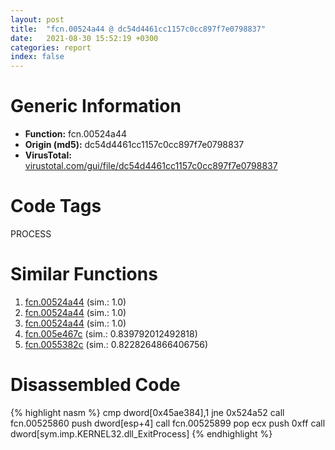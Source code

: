 ```yaml
---
layout: post
title:  "fcn.00524a44 @ dc54d4461cc1157c0cc897f7e0798837"
date:   2021-08-30 15:52:19 +0300
categories: report
index: false
---
```


# Generic Information
- **Function:** fcn.00524a44
- **Origin (md5):** dc54d4461cc1157c0cc897f7e0798837
- **VirusTotal:** [virustotal.com/gui/file/dc54d4461cc1157c0cc897f7e0798837][virustotal_ref]

# Code Tags
<span class="tag" id="PROCESS">PROCESS</span>


# Similar Functions

1. [fcn.00524a44][similar_1_ref] (sim.: 1.0)
2. [fcn.00524a44][similar_2_ref] (sim.: 1.0)
3. [fcn.00524a44][similar_3_ref] (sim.: 1.0)
4. [fcn.005e467c][similar_4_ref] (sim.: 0.839792012492818)
5. [fcn.0055382c][similar_5_ref] (sim.: 0.8228264866406756)


# Disassembled Code

{% highlight nasm %}
cmp dword[0x45ae384],1
jne 0x524a52
call fcn.00525860
push dword[esp+4]
call fcn.00525899
pop ecx
push 0xff
call dword[sym.imp.KERNEL32.dll_ExitProcess]
{% endhighlight %}


[similar_1_ref]: /report/fcn.00524a44@63e73b058f7f8d2def7d30a3802c3408
[similar_2_ref]: /report/fcn.00524a44@899b53af173c4215df56bb7ae747cad7
[similar_3_ref]: /report/fcn.00524a44@0badfb4d6d6a20c5575c67a0335adf26
[similar_4_ref]: /report/fcn.005e467c@8481303ca93a816ad088ab207da601a7
[similar_5_ref]: /report/fcn.0055382c@e4fcd7637c2a9a1e4f16c358278a6a06
[virustotal_ref]: https://www.virustotal.com/gui/file/dc54d4461cc1157c0cc897f7e0798837